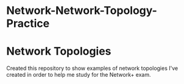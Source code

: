 # Network-Network-Topology-Practice
# Network Topologies
Created this repository to show examples of network topologies I've created in order to help me study for the Network+ exam. 
